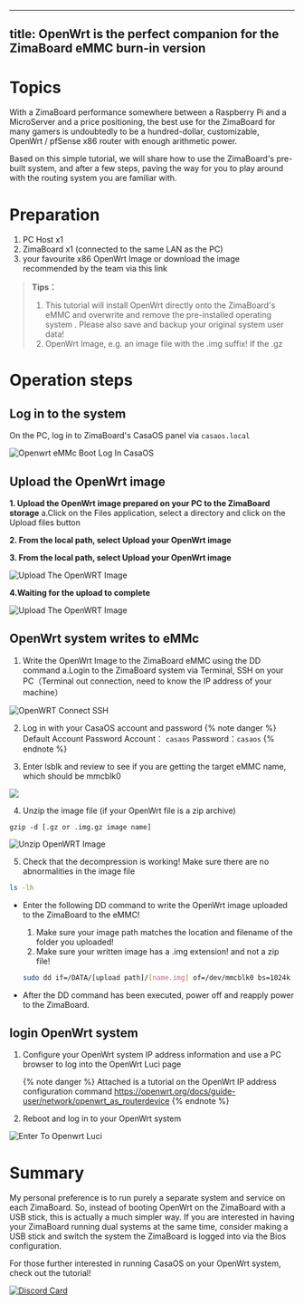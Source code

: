<!--
 * @Author: Jerryk jerry@icewhale.org
 * @Date: 2022-09-24 10:56:43
 * @LastEditors: Jerryk jerry@icewhale.org
 * @LastEditTime: 2022-09-25 16:42:00
 * @FilePath: \zima-docs\source\docs\Openwrt-eMMc-boot.md
 * @Description: 
 * 
 * Copyright (c) 2022 by IceWhale, All Rights Reserved. 
-->
---
title: OpenWrt is the perfect companion for the ZimaBoard eMMC burn-in version
---

# Topics

With a ZimaBoard performance somewhere between a Raspberry Pi and a MicroServer and a price positioning, the best use for the ZimaBoard for many gamers is undoubtedly to be a hundred-dollar, customizable, OpenWrt / pfSense x86 router with enough arithmetic power.

Based on this simple tutorial, we will share how to use the ZimaBoard's pre-built system, and after a few steps, paving the way for you to play around with the routing system you are familiar with.

# Preparation

1. PC Host x1
2. ZimaBoard x1 (connected to the same LAN as the PC)
3. your favourite x86 OpenWrt Image or download the image recommended by the team via this link


> **Tips：**
>1. This tutorial will install OpenWrt directly onto the ZimaBoard's eMMC and overwrite and remove the pre-installed operating system . Please also save and backup your original system user data!
>2. OpenWrt Image, e.g. an image file with the .img suffix! If the .gz


# Operation steps

## Log in to the system

On the PC, log in to ZimaBoard's CasaOS panel via ```casaos.local```

![Openwrt eMMc Boot Log In CasaOS](/images/Openwrt-emmc-boot/openwrt-emmc-boot-log-in-casaos.png)


## Upload the OpenWrt image
**1. Upload the OpenWrt image prepared on your PC to the ZimaBoard storage**
  a.Click on the Files application, select a directory and click on the Upload files button

**2. From the local path, select Upload your OpenWrt image**

**3. From the local path, select Upload your OpenWrt image**

![Upload The OpenWRT Image](/images/Openwrt-emmc-boot/openwrt-emmc-boot-upload-the-openwrt-image.png)

**4.Waiting for the upload to complete**

![Upload The OpenWRT Image](/images/Openwrt-emmc-boot/openwrt-emmc-boot-upload-the-openwrt-image2.png)

## OpenWrt system writes to eMMc
1. Write the OpenWrt Image to the ZimaBoard eMMC using the DD command
    a.Login to the ZimaBoard system via Terminal, SSH on your PC（Terminal out connection, need to know the IP address of your machine）

![OpenWRT Connect SSH](/images/Openwrt-emmc-boot/openwrt-emmc-boot-connect-ssh.png)

2. Log in with your CasaOS account and password
{% note danger %}
Default Account Password
   Account： `casaos`
   Password：`casaos`
{% endnote %}

3. Enter lsblk and review to see if you are getting the target eMMC name, which should be mmcblk0

![](/images/Openwrt-emmc-boot/openwrt-emmc-boot-find-emmc-name.png)

4. Unzip the image file (if your OpenWrt file is a zip archive)
```
gzip -d [.gz or .img.gz image name]
```
![Unzip OpenWRT Image](/images/Openwrt-emmc-boot/openwrt-emmc-boot-unzip-image-file.png)

5. Check that the decompression is working! Make sure there are no abnormalities in the image file
```bash
ls -lh
```
- Enter the following DD command to write the OpenWrt image uploaded to the ZimaBoard to the eMMC!

  1. Make sure your image path matches the location and filename of the folder you uploaded!
  2. Make sure your written image has a .img extension! and not a zip file!

    ```bash
    sudo dd if=/DATA/[upload path]/[name.img] of=/dev/mmcblk0 bs=1024k status=progress
    ```
- After the DD command has been executed, power off and reapply power to the ZimaBoard.

## login OpenWrt system
1. Configure your OpenWrt system IP address information and use a PC browser to log into the OpenWrt Luci page

    {% note danger %}
    Attached is a tutorial on the OpenWrt IP address configuration command
    https://openwrt.org/docs/guide-user/network/openwrt_as_routerdevice
    {% endnote %}

2. Reboot and log in to your OpenWrt system
   
![Enter To Openwrt Luci](/images/Openwrt-emmc-boot/openwrt-emmc-boot-enter-to-openwrt-luci.png)

# Summary
My personal preference is to run purely a separate system and service on each ZimaBoard. So, instead of booting OpenWrt on the ZimaBoard with a USB stick, this is actually a much simpler way. If you are interested in having your ZimaBoard running dual systems at the same time, consider making a USB stick and switch the system the ZimaBoard is logged into via the Bios configuration.

For those further interested in running CasaOS on your OpenWrt system, check out the tutorial!

[![Discord Card](https://discordapp.com/api/guilds/884667213326463016/widget.png?style=banner2)](https://discord.gg/knqAbbBbeX)
